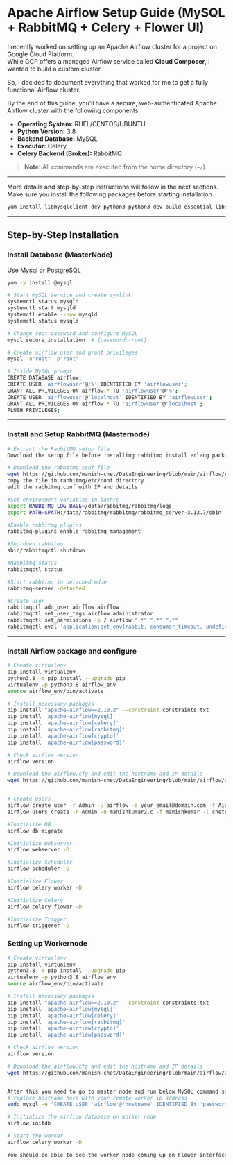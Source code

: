 # Apache Airflow Setup Guide (MySQL + RabbitMQ + Celery + Flower UI)

I recently worked on setting up an Apache Airflow cluster for a project on Google Cloud Platform.  
While GCP offers a managed Airflow service called **Cloud Composer**, I wanted to build a custom cluster.

So, I decided to document everything that worked for me to get a fully functional Airflow cluster.

By the end of this guide, you’ll have a secure, web-authenticated Apache Airflow cluster with the following components:

- **Operating System:** RHEL/CENTOS/UBUNTU
- **Python Version:** 3.8  
- **Backend Database:** MySQL  
- **Executor:** Celery  
- **Celery Backend (Broker):** RabbitMQ  

> **Note:** All commands are executed from the home directory (`~/`).

---

More details and step-by-step instructions will follow in the next sections.
Make sure you install the following packages before starting installation
```bash
yum install libmysqlclient-dev python3 python3-dev build-essential libssl-dev libffi-dev libxml2-dev libxslt1-dev zlib1g-dev freetds-bin krb5-user ldap-utils libsasl2-2 libsasl2-modules libssl1.1 locales lsb-release sasl2-bin sqlite3 unixodbc

```

---

##  Step-by-Step Installation

### Install Database (MasterNode)
Use Mysql or PostgreSQL
```bash
yum -y install @mysql

# Start MySQL service and create symlink
systemctl status mysqld
systemctl start mysqld
systemctl enable --now mysqld
systemctl status mysqld

# Change root password and configure MySQL
mysql_secure_installation  # {password:-root}

# Create airflow user and grant privileges
mysql -u"root" -p"root"

# Inside MySQL prompt
CREATE DATABASE airflow;
CREATE USER 'airflowuser'@'%' IDENTIFIED BY 'airflowuser';
GRANT ALL PRIVILEGES ON airflow.* TO 'airflowuser'@'%';
CREATE USER 'airflowuser'@'localhost' IDENTIFIED BY 'airflowuser';
GRANT ALL PRIVILEGES ON airflow.* TO 'airflowuser'@'localhost';
FLUSH PRIVILEGES;
```

---

###  Install and Setup RabbitMQ (Masternode)

```bash
# Extract the RabbitMQ setup file
Download the setup file before installing rabbitmq install erlang package first

# Download the rabbitmq.conf file
wget https://github.com/manish-chet/DataEngineering/blob/main/airflow/rabbitmq.comf
copy the file in rabbitmq/etc/conf directory
edit the rabbitmq.conf with IP and details

#Set environment variables in bashrc
export RABBITMQ_LOG_BASE=/data/rabbitmq/rabbitmq/logs
export PATH=$PATH:/data/rabbitmq/rabbitmq/rabbitmq_server-3.13.7/sbin

#Enable rabbitmq plugins
rabbitmq-plugins enable rabbitmq_management  

#Shutdown rabbitmq
sbin/rabbitmqctl shutdown

#Rabbitmq status
rabbitmqctl status

#Start rabbitmq in detached mdoe
rabbitmq-server -detached

#Create user
rabbitmqctl add_user airflow airflow
rabbitmqctl set_user_tags airflow administrator
rabbitmqctl set_permissions -p / airflow ".*" ".*" ".*"
rabbitmqctl eval 'application:set_env(rabbit, consumer_timeout, undefined).'
```

---
###  Install Airflow package and configure
```bash
# Create virtualenv 
pip install virtualenv
python3.8 -m pip install --upgrade pip
virtualenv -p python3.8 airflow_env
source airflow_env/bin/activate

# Install necessary packages
pip install "apache-airflow==2.10.2" --constraint constraints.txt
pip install 'apache-airflow[mysql]'
pip install 'apache-airflow[celery]'
pip install 'apache-airflow[rabbitmq]'
pip install 'apache-airflow[crypto]'
pip install 'apache-airflow[password]'

# Check airflow version
airflow version

# Download the airflow.cfg and edit the hostname and IP details
wget https://github.com/manish-chet/DataEngineering/blob/main/airflow/airflow.cfg


# Create users
airflow create_user -r Admin -u airflow -e your_email@domain.com -f Airflow -l Admin -p password
airflow users create -r Admin -u manishkumar2.c -f manishkumar -l chetpalli -e manishkumar2.c@email.com -p manish123

#Initialize DB
airflow db migrate

#Initialize Webserver
airflow webserver -D

#Initialize Scheduler
airflow scheduler -D

#Initialize Flower
airflow celery worker -D

#Initialize Celery
airflow celery flower -D

#Initialize Trigger
airflow triggerer -D
```


###  Setting up Workernode
```bash
# Create virtualenv 
pip install virtualenv
python3.8 -m pip install --upgrade pip
virtualenv -p python3.8 airflow_env
source airflow_env/bin/activate

# Install necessary packages
pip install "apache-airflow==2.10.2" --constraint constraints.txt
pip install 'apache-airflow[mysql]'
pip install 'apache-airflow[celery]'
pip install 'apache-airflow[rabbitmq]'
pip install 'apache-airflow[crypto]'
pip install 'apache-airflow[password]'

# Check airflow version
airflow version

# Download the airflow.cfg and edit the hostname and IP details
wget https://github.com/manish-chet/DataEngineering/blob/main/airflow/airflow.cfg


After this you need to go to master node and run below MySQL command so that user from worker node can connect to the database on master node.
# replace hostname here with your remote worker ip address
sudo mysql -e "CREATE USER 'airflow'@'hostname' IDENTIFIED BY 'password'; GRANT ALL PRIVILEGES ON airflowdb.* TO 'airflow'@'hostname';"

# Initialize the airflow database on worker node 
airflow initdb

# Start the worker
airflow celery worker -D

You should be able to see the worker node coming up on Flower interface at YOUR_MASTER_IP_ADDRESS:5555
```